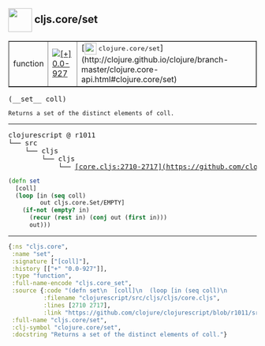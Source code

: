 ## <img width="48px" valign="middle" src="http://i.imgur.com/Hi20huC.png"> cljs.core/set

 <table border="1">
<tr>
<td>function</td>
<td><a href="https://github.com/cljsinfo/api-refs/tree/0.0-927"><img valign="middle" alt="[+] 0.0-927" src="https://img.shields.io/badge/+-0.0--927-lightgrey.svg"></a> </td>
<td>
[<img height="24px" valign="middle" src="http://i.imgur.com/1GjPKvB.png"> <samp>clojure.core/set</samp>](http://clojure.github.io/clojure/branch-master/clojure.core-api.html#clojure.core/set)
</td>
</tr>
</table>

 <samp>
(__set__ coll)<br>
</samp>

```
Returns a set of the distinct elements of coll.
```

---

 <pre>
clojurescript @ r1011
└── src
    └── cljs
        └── cljs
            └── <ins>[core.cljs:2710-2717](https://github.com/clojure/clojurescript/blob/r1011/src/cljs/cljs/core.cljs#L2710-L2717)</ins>
</pre>

```clj
(defn set
  [coll]
  (loop [in (seq coll)
         out cljs.core.Set/EMPTY]
    (if-not (empty? in)
      (recur (rest in) (conj out (first in)))
      out)))
```


---

```clj
{:ns "cljs.core",
 :name "set",
 :signature ["[coll]"],
 :history [["+" "0.0-927"]],
 :type "function",
 :full-name-encode "cljs.core_set",
 :source {:code "(defn set\n  [coll]\n  (loop [in (seq coll)\n         out cljs.core.Set/EMPTY]\n    (if-not (empty? in)\n      (recur (rest in) (conj out (first in)))\n      out)))",
          :filename "clojurescript/src/cljs/cljs/core.cljs",
          :lines [2710 2717],
          :link "https://github.com/clojure/clojurescript/blob/r1011/src/cljs/cljs/core.cljs#L2710-L2717"},
 :full-name "cljs.core/set",
 :clj-symbol "clojure.core/set",
 :docstring "Returns a set of the distinct elements of coll."}

```
